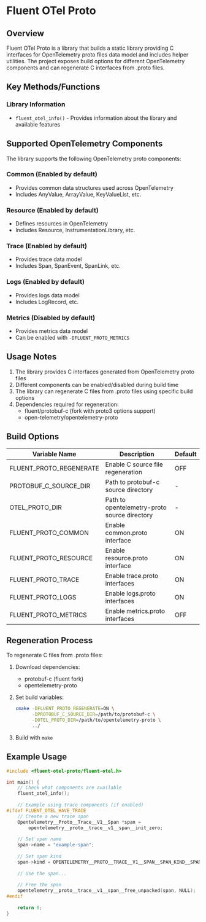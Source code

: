 # Fluent OTel Proto

## Overview

Fluent OTel Proto is a library that builds a static library providing C interfaces for OpenTelemetry proto files data model and includes helper utilities. The project exposes build options for different OpenTelemetry components and can regenerate C interfaces from .proto files.

## Key Methods/Functions

### Library Information
- `fluent_otel_info()` - Provides information about the library and available features

## Supported OpenTelemetry Components

The library supports the following OpenTelemetry proto components:

### Common (Enabled by default)
- Provides common data structures used across OpenTelemetry
- Includes AnyValue, ArrayValue, KeyValueList, etc.

### Resource (Enabled by default)
- Defines resources in OpenTelemetry
- Includes Resource, InstrumentationLibrary, etc.

### Trace (Enabled by default)
- Provides trace data model
- Includes Span, SpanEvent, SpanLink, etc.

### Logs (Enabled by default)
- Provides logs data model
- Includes LogRecord, etc.

### Metrics (Disabled by default)
- Provides metrics data model
- Can be enabled with `-DFLUENT_PROTO_METRICS`

## Usage Notes

1. The library provides C interfaces generated from OpenTelemetry proto files
2. Different components can be enabled/disabled during build time
3. The library can regenerate C files from .proto files using specific build options
4. Dependencies required for regeneration:
   - fluent/protobuf-c (fork with proto3 options support)
   - open-telemetry/opentelemetry-proto

## Build Options

| Variable Name | Description | Default |
|---------------|-------------|---------|
| FLUENT_PROTO_REGENERATE | Enable C source file regeneration | OFF |
| PROTOBUF_C_SOURCE_DIR | Path to protobuf-c source directory | - |
| OTEL_PROTO_DIR | Path to opentelemetry-proto source directory | - |
| FLUENT_PROTO_COMMON | Enable common.proto interface | ON |
| FLUENT_PROTO_RESOURCE | Enable resource.proto interface | ON |
| FLUENT_PROTO_TRACE | Enable trace.proto interfaces | ON |
| FLUENT_PROTO_LOGS | Enable logs.proto interfaces | ON |
| FLUENT_PROTO_METRICS | Enable metrics.proto interfaces | OFF |

## Regeneration Process

To regenerate C files from .proto files:

1. Download dependencies:
   - protobuf-c (fluent fork)
   - opentelemetry-proto

2. Set build variables:
   ```bash
   cmake -DFLUENT_PROTO_REGENERATE=ON \
         -DPROTOBUF_C_SOURCE_DIR=/path/to/protobuf-c \
         -DOTEL_PROTO_DIR=/path/to/opentelemetry-proto \
         ../
   ```

3. Build with `make`

## Example Usage

```c
#include <fluent-otel-proto/fluent-otel.h>

int main() {
    // Check what components are available
    fluent_otel_info();
    
    // Example using trace components (if enabled)
#ifdef FLUENT_OTEL_HAVE_TRACE
    // Create a new trace span
    Opentelemetry__Proto__Trace__V1__Span *span = 
        opentelemetry__proto__trace__v1__span__init_zero;
    
    // Set span name
    span->name = "example-span";
    
    // Set span kind
    span->kind = OPENTELEMETRY__PROTO__TRACE__V1__SPAN__SPAN_KIND__SPAN_KIND_INTERNAL;
    
    // Use the span...
    
    // Free the span
    opentelemetry__proto__trace__v1__span__free_unpacked(span, NULL);
#endif
    
    return 0;
}
```